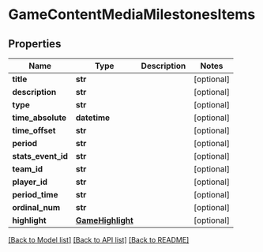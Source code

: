 # GameContentMediaMilestonesItems

## Properties
Name | Type | Description | Notes
------------ | ------------- | ------------- | -------------
**title** | **str** |  | [optional] 
**description** | **str** |  | [optional] 
**type** | **str** |  | [optional] 
**time_absolute** | **datetime** |  | [optional] 
**time_offset** | **str** |  | [optional] 
**period** | **str** |  | [optional] 
**stats_event_id** | **str** |  | [optional] 
**team_id** | **str** |  | [optional] 
**player_id** | **str** |  | [optional] 
**period_time** | **str** |  | [optional] 
**ordinal_num** | **str** |  | [optional] 
**highlight** | [**GameHighlight**](GameHighlight.md) |  | [optional] 

[[Back to Model list]](../README.md#documentation-for-models) [[Back to API list]](../README.md#documentation-for-api-endpoints) [[Back to README]](../README.md)

